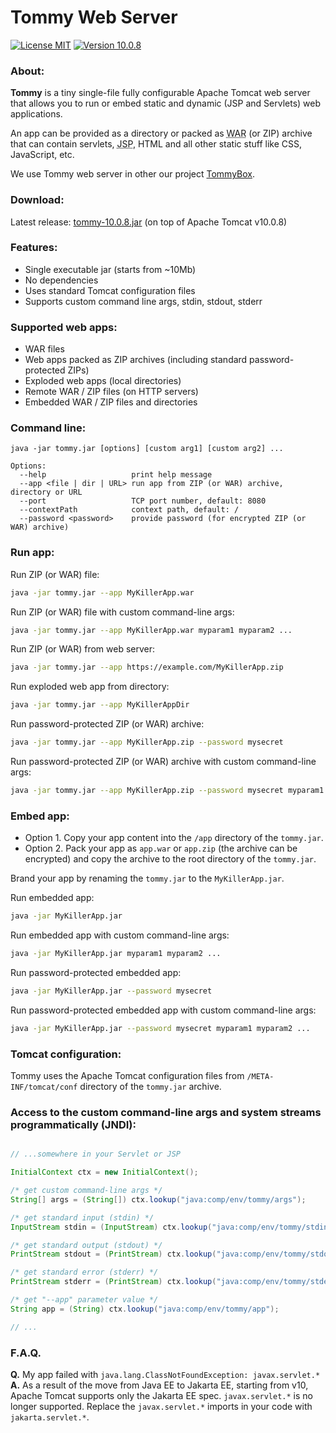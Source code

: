 # Tommy Web Server
[![License MIT](https://img.shields.io/badge/license-MIT-blue?style=flat-square)](https://github.com/xnbox/tommy/blob/master/LICENSE)
[![Version 10.0.8](https://img.shields.io/badge/version-10.0.8-4DC71F?style=flat-square)](https://github.com/xnbox/tommy/releases)

<h3>About:</h3>
<p><strong>Tommy</strong> is a tiny single-file fully configurable Apache Tomcat web server that allows you to run or embed static and dynamic (JSP and Servlets) web applications.

<p>
An app can be provided as a directory or packed as <abbr title="Web application ARchive">WAR</abbr> (or ZIP) archive that can contain servlets, <abbr title="Java Server Pages">JSP</abbr>, HTML and all other static stuff like CSS, JavaScript, etc.
</p>

<p>
We use Tommy web server in other our project <a href="https://github.com/xnbox/tommybox">TommyBox</a>.
</p>

<h3>Download:</h3>
Latest release: <a href="https://github.com/xnbox/tommy/releases/download/10.0.8/tommy-10.0.8.jar">tommy-10.0.8.jar</a> (on top of Apache Tomcat v10.0.8)


<h3>Features:</h3>
<ul>
	<li>Single executable jar (starts from ~10Mb)</li>
	<li>No dependencies</li>
	<li>Uses standard Tomcat configuration files</li>
	<li>Supports custom command line args, stdin, stdout, stderr</li>
</ul>

<h3>Supported web apps:</h3>
<ul>
	<li>WAR files</li>
	<li>Web apps packed as ZIP archives (including standard password-protected ZIPs)</li>
	<li>Exploded web apps (local directories)</li>
	<li>Remote WAR / ZIP files (on HTTP servers)</li>
	<li>Embedded WAR / ZIP files and directories</li>
</ul>

<h3>Command line:</h3>


```text
java -jar tommy.jar [options] [custom arg1] [custom arg2] ...

Options:
  --help                   print help message
  --app <file | dir | URL> run app from ZIP (or WAR) archive, directory or URL
  --port                   TCP port number, default: 8080
  --contextPath            context path, default: /
  --password <password>    provide password (for encrypted ZIP (or WAR) archive)

```


<h3>Run app:</h3>


Run ZIP (or WAR) file:
```bash
java -jar tommy.jar --app MyKillerApp.war
```


Run ZIP (or WAR) file with custom command-line args:
```bash
java -jar tommy.jar --app MyKillerApp.war myparam1 myparam2 ...
```


Run ZIP (or WAR) from web server:
```bash
java -jar tommy.jar --app https://example.com/MyKillerApp.zip
```


Run exploded web app from directory:
```bash
java -jar tommy.jar --app MyKillerAppDir
```


Run password-protected ZIP (or WAR) archive:
```bash
java -jar tommy.jar --app MyKillerApp.zip --password mysecret
```


Run password-protected ZIP (or WAR) archive with custom command-line args:
```bash
java -jar tommy.jar --app MyKillerApp.zip --password mysecret myparam1 myparam2 ...
```


<h3>Embed app:</h3>
<ul>
	<li>Option 1. Copy your app content into the <code>/app</code> directory of the <code>tommy.jar</code>.
	</li>
	<li>Option 2. Pack your app as <code>app.war</code> or <code>app.zip</code> (the archive can be encrypted) and copy the archive to the root directory of the <code>tommy.jar</code>.
	</li>
</ul>

Brand your app by renaming the <code>tommy.jar</code> to the <code>MyKillerApp.jar</code>.


Run embedded app:
```bash
java -jar MyKillerApp.jar
```


Run embedded app with custom command-line args:
```bash
java -jar MyKillerApp.jar myparam1 myparam2 ...
```


Run password-protected embedded app:
```bash
java -jar MyKillerApp.jar --password mysecret
```


Run password-protected embedded app with custom command-line args:
```bash
java -jar MyKillerApp.jar --password mysecret myparam1 myparam2 ...
```


<h3>Tomcat configuration:</h3>
Tommy uses the Apache Tomcat configuration files from <code>/META-INF/tomcat/conf</code> directory of the <code>tommy.jar</code> archive.


<h3>Access to the custom command-line args and system streams programmatically (JNDI):</h3>


```java

// ...somewhere in your Servlet or JSP

InitialContext ctx = new InitialContext();

/* get custom command-line args */
String[] args = (String[]) ctx.lookup("java:comp/env/tommy/args");

/* get standard input (stdin) */
InputStream stdin = (InputStream) ctx.lookup("java:comp/env/tommy/stdin");

/* get standard output (stdout) */
PrintStream stdout = (PrintStream) ctx.lookup("java:comp/env/tommy/stdout");

/* get standard error (stderr) */
PrintStream stderr = (PrintStream) ctx.lookup("java:comp/env/tommy/stderr");

/* get "--app" parameter value */
String app = (String) ctx.lookup("java:comp/env/tommy/app");

// ...


```


<h3>F.A.Q.</h3>

<strong>Q.</strong> My app failed with <code>java.lang.ClassNotFoundException: javax.servlet.\*</code>
<br>
<strong>A.</strong> As a result of the move from Java EE to Jakarta EE, starting from v10, Apache Tomcat supports only the Jakarta EE spec. <code>javax.servlet.\*</code> is no longer supported.
Replace the <code>javax.servlet.\*</code> imports in your code with <code>jakarta.servlet.\*</code>.

